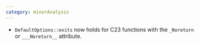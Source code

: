```yaml
---
category: minorAnalysis
---
```

* `DefaultOptions::exits` now holds for C23 functions with the `_Noreturn` or `___Noreturn__` attribute.
